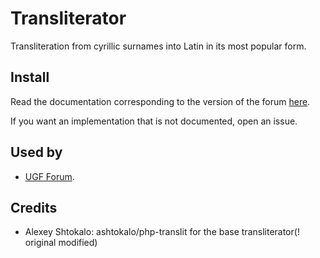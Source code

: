 Transliterator
===============

Transliteration from cyrillic surnames into Latin in its most popular form.

Install
---------

Read the documentation corresponding to the version of the forum [here](https://github.com/David-Baron/ugf-transliterator/tree/master/docs).

If you want an implementation that is not documented, open an issue.

Used by
--------

- [UGF Forum](https://ukrgenealogy.com.ua/).

Credits
---------

- Alexey Shtokalo: ashtokalo/php-translit for the base transliterator(! original modified)
